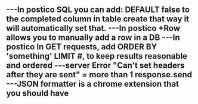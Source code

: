 ---In postico SQL you can add:
   DEFAULT false to the completed column in table create that way it will
   automatically set that.
---In postico
   +Row allows you to manually add a row in a DB
---In postico
   In GET requests,
   add ORDER BY 'something' LIMIT #, to keep results reasonable and ordered
---server Error "Can't set headers after they are sent" = more than 1 response.send
---JSON formatter is a chrome extension that you should have
---
